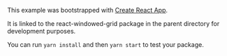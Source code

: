 This example was bootstrapped with [Create React App](https://github.com/facebook/create-react-app).

It is linked to the react-windowed-grid package in the parent directory for development purposes.

You can run `yarn install` and then `yarn start` to test your package.
